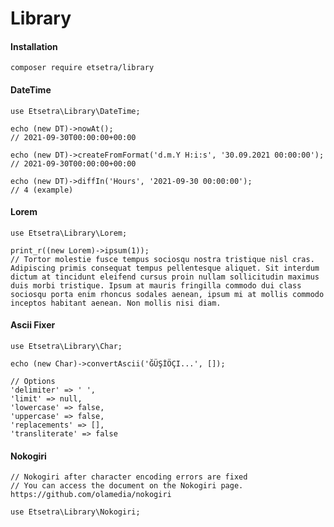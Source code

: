 # Library

#### Installation
    composer require etsetra/library

#### DateTime
    use Etsetra\Library\DateTime;
    
    echo (new DT)->nowAt();
    // 2021-09-30T00:00:00+00:00
    
    echo (new DT)->createFromFormat('d.m.Y H:i:s', '30.09.2021 00:00:00');
    // 2021-09-30T00:00:00+00:00
    
    echo (new DT)->diffIn('Hours', '2021-09-30 00:00:00');
    // 4 (example)

#### Lorem
    use Etsetra\Library\Lorem;
    
    print_r((new Lorem)->ipsum(1));
    // Tortor molestie fusce tempus sociosqu nostra tristique nisl cras. Adipiscing primis consequat tempus pellentesque aliquet. Sit interdum dictum at tincidunt eleifend cursus proin nullam sollicitudin maximus duis morbi tristique. Ipsum at mauris fringilla commodo dui class sociosqu porta enim rhoncus sodales aenean, ipsum mi at mollis commodo inceptos habitant aenean. Non mollis nisi diam.

#### Ascii Fixer
    use Etsetra\Library\Char;

    echo (new Char)->convertAscii('ĞÜŞİÖÇI...', []);

    // Options
    'delimiter' => ' ',
    'limit' => null,
    'lowercase' => false,
    'uppercase' => false,
    'replacements' => [],
    'transliterate' => false

#### Nokogiri
    // Nokogiri after character encoding errors are fixed
    // You can access the document on the Nokogiri page. https://github.com/olamedia/nokogiri

    use Etsetra\Library\Nokogiri;
